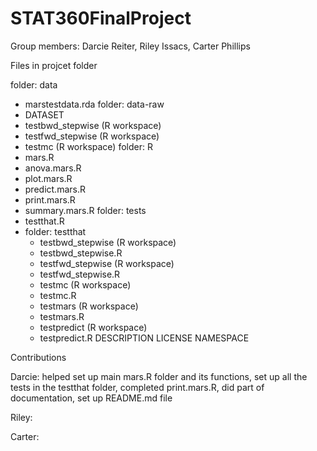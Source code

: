 # STAT360FinalProject
Group members: Darcie Reiter, Riley Issacs, Carter Phillips 

Files in projcet folder

folder: data
  - marstestdata.rda
folder: data-raw
  - DATASET
  - testbwd_stepwise (R workspace)
  - testfwd_stepwise (R workspace)
  - testmc (R workspace)
folder: R
  - mars.R
  - anova.mars.R
  - plot.mars.R
  - predict.mars.R
  - print.mars.R
  - summary.mars.R
folder: tests
  - testthat.R 
  - folder: testthat
    - testbwd_stepwise (R workspace)
    - testbwd_stepwise.R
    - testfwd_stepwise (R workspace)
    - testfwd_stepwise.R
    - testmc (R workspace)
    - testmc.R
    - testmars (R workspace) 
    - testmars.R
    - testpredict (R workspace)
    - testpredict.R
DESCRIPTION 
LICENSE
NAMESPACE

Contributions

Darcie: helped set up main mars.R folder and its functions, set up all the tests in the testthat folder, completed print.mars.R, did part of documentation, 
set up README.md file

Riley:

Carter: 
